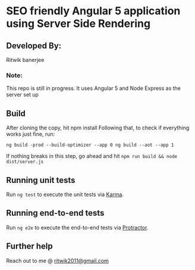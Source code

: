 # SEO friendly Angular 5 application using Server Side Rendering

## Developed By:
Ritwik banerjee

### Note:

This repo is still in progress. It uses Angular 5 and Node Express as the server set up

## Build
 After cloning the copy, hit npm install
 Following that, to check if everything works just fine, 
 run:

 `ng build -prod --build-optimizer --app 0 ng build --aot --app 1`

 If nothing breaks in this step, go ahead and hit 
 `npm run build && node dist/server.js`

## Running unit tests

Run `ng test` to execute the unit tests via [Karma](https://karma-runner.github.io).

## Running end-to-end tests

Run `ng e2e` to execute the end-to-end tests via [Protractor](http://www.protractortest.org/).

## Further help

Reach out to me @ ritwik2011@gmail.com
